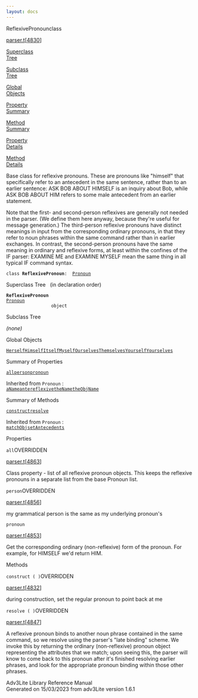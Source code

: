 ```yaml
---
layout: docs
---
```

<span class="title">ReflexivePronoun</span><span class="type">class</span>

[parser.t](../file/parser.t.html)\[[4830](../source/parser.t.html#4830)\]

[Superclass  
Tree](#_SuperClassTree_)

[Subclass  
Tree](#_SubClassTree_)

[Global  
Objects](#_ObjectSummary_)

[Property  
Summary](#_PropSummary_)

[Method  
Summary](#_MethodSummary_)

[Property  
Details](#_Properties_)

[Method  
Details](#_Methods_)

<div class="fdesc">

Base class for reflexive pronouns. These are pronouns like "himself"
that specifically refer to an antecedent in the same sentence, rather
than to an earlier sentence: ASK BOB ABOUT HIMSELF is an inquiry about
Bob, while ASK BOB ABOUT HIM refers to some male antecedent from an
earlier statement.

Note that the first- and second-person reflexives are generally not
needed in the parser. (We define them here anyway, because they're
useful for message generation.) The third-person reflexive pronouns have
distinct meanings in input from the corresponding ordinary pronouns, in
that they refer to noun phrases within the same command rather than in
earlier exchanges. In contrast, the second-person pronouns have the same
meaning in ordinary and reflexive forms, at least within the confines of
the IF parser: EXAMINE ME and EXAMINE MYSELF mean the same thing in all
typical IF command syntax.

`class `**`ReflexivePronoun`**` :   `[`Pronoun`](../object/Pronoun.html)

</div>

<span id="_SuperClassTree_"></span>

<div class="mjhd">

<span class="hdln">Superclass Tree</span>   (in declaration order)

</div>

**`ReflexivePronoun`**  
[`Pronoun`](../object/Pronoun.html)  
`                 object`  
<span id="_SubClassTree_"></span>

<div class="mjhd">

<span class="hdln">Subclass Tree</span>  

</div>

*(none)* <span id="_ObjectSummary_"></span>

<div class="mjhd">

<span class="hdln">Global Objects</span>  

</div>

[`Herself`](../object/Herself.html)[`Himself`](../object/Himself.html)[`Itself`](../object/Itself.html)[`Myself`](../object/Myself.html)[`Ourselves`](../object/Ourselves.html)[`Themselves`](../object/Themselves.html)[`Yourself`](../object/Yourself.html)[`Yourselves`](../object/Yourselves.html)
<span id="_PropSummary_"></span>

<div class="mjhd">

<span class="hdln">Summary of Properties</span>  

</div>

[`all`](#all)[`person`](#person)[`pronoun`](#pronoun)

Inherited from `Pronoun` :  
[`aName`](../object/Pronoun.html#aName)[`ante`](../object/Pronoun.html#ante)[`reflexive`](../object/Pronoun.html#reflexive)[`theName`](../object/Pronoun.html#theName)[`theObjName`](../object/Pronoun.html#theObjName)

<span id="_MethodSummary_"></span>

<div class="mjhd">

<span class="hdln">Summary of Methods</span>  

</div>

[`construct`](#construct)[`resolve`](#resolve)

Inherited from `Pronoun` :  
[`matchObj`](../object/Pronoun.html#matchObj)[`setAntecedents`](../object/Pronoun.html#setAntecedents)

<span id="_Properties_"></span>

<div class="mjhd">

<span class="hdln">Properties</span>  

</div>

<span id="all"></span>

`all`<span class="rem">OVERRIDDEN</span>

[parser.t](../file/parser.t.html)\[[4863](../source/parser.t.html#4863)\]

<div class="desc">

Class property - list of all reflexive pronoun objects. This keeps the
reflexive pronouns in a separate list from the base Pronoun list.

</div>

<span id="person"></span>

`person`<span class="rem">OVERRIDDEN</span>

[parser.t](../file/parser.t.html)\[[4856](../source/parser.t.html#4856)\]

<div class="desc">

my grammatical person is the same as my underlying pronoun's

</div>

<span id="pronoun"></span>

`pronoun`

[parser.t](../file/parser.t.html)\[[4853](../source/parser.t.html#4853)\]

<div class="desc">

Get the corresponding ordinary (non-reflexive) form of the pronoun. For
example, for HIMSELF we'd return HIM.

</div>

<span id="_Methods_"></span>

<div class="mjhd">

<span class="hdln">Methods</span>  

</div>

<span id="construct"></span>

`construct ( )`<span class="rem">OVERRIDDEN</span>

[parser.t](../file/parser.t.html)\[[4832](../source/parser.t.html#4832)\]

<div class="desc">

during construction, set the regular pronoun to point back at me

</div>

<span id="resolve"></span>

`resolve ( )`<span class="rem">OVERRIDDEN</span>

[parser.t](../file/parser.t.html)\[[4847](../source/parser.t.html#4847)\]

<div class="desc">

A reflexive pronoun binds to another noun phrase contained in the same
command, so we resolve using the parser's "late binding" scheme. We
invoke this by returning the ordinary (non-reflexive) pronoun object
representing the attributes that we match; upon seeing this, the parser
will know to come back to this pronoun after it's finished resolving
earlier phrases, and look for the appropriate pronoun binding within
those other phrases.

</div>

<div class="ftr">

Adv3Lite Library Reference Manual  
Generated on 15/03/2023 from adv3Lite version 1.6.1

</div>
